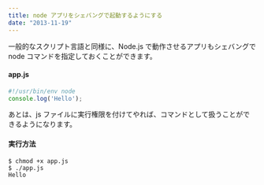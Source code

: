 ```yaml
---
title: node アプリをシェバングで起動するようにする
date: "2013-11-19"
---
```


一般的なスクリプト言語と同様に、Node.js で動作させるアプリもシェバングで node コマンドを指定しておくことができます。

#### app.js

```javascript
#!/usr/bin/env node
console.log('Hello');
```

あとは、js ファイルに実行権限を付けてやれば、コマンドとして扱うことができるようになります。

#### 実行方法
```
$ chmod +x app.js
$ ./app.js
Hello
```

